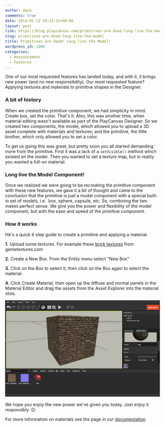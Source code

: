 ```yaml
---
author: dave
comments: true
date: 2014-01-13 19:23:52+00:00
layout: post
link: https://blog.playcanvas.com/primitives-are-dead-long-live-the-model/
slug: primitives-are-dead-long-live-the-model
title: Primitives are dead! Long live the Model!
wordpress_id: 1080
categories:
  - Announcement
  - Features
---
```


One of our most requested features has landed today, and with it, it brings new power (and no new responsibility). Our most requested feature? Applying textures and materials to primitive shapes in the Designer.

### A bit of history

When we created the primitive component, we had simplicity in mind. Create box, set the color. That's it. Also, this was another time, when material editing wasn't available as part of the PlayCanvas Designer. So we created two components, the model, which allowed you to upload a 3D asset complete with materials and textures; and the primitive, the little brother, which only allowed you to set a color.

To get us going this was great, but pretty soon you all started demanding more from the primitive. First it was a lack of a `setVisible()` method which existed on the model. Then you wanted to set a texture map, but in reality you wanted a full-on material.

### Long live the Model Component!

Once we realized we were going to be recreating the primitive component with these new features, we gave it a bit of thought and came to the conclusion that the primitive is just a model component with a special built-in set of models, i.e.  box, sphere, capsule, etc. So, combining the two makes perfect sense. We give you the power and flexibility of the model component, but with the ease and speed of the primitive component.

### How it works

He's a quick 4 step guide to create a primitive and applying a material.

**1.** Upload some textures. For example these [brick textures](http://opengameart.org/content/urban-texture-pack-from-gametexturescom) from gametextures.com

**2.** Create a New Box. From the Entity menu select "New Box"

**3.** Click on the Box to select it, then click on the Box again to select the material.

**4.** Click Create Material, then open up the diffuse and normal panels in the Material Editor and drag the assets from the Asset Explorer into the material slots.

[![Primitive Materials](/assets/media/primitive_materials.png)](/assets/media/primitive_materials.png)

We hope you enjoy the new power we've given you today. Just enjoy it responsibly. 😉

For more information on materials see the page in our [documentation](https://developer.playcanvas.com/content_creation/materials.html)
